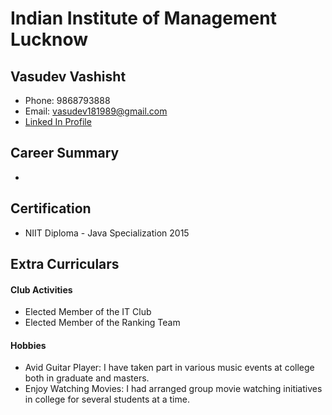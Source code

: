 # Indian Institute of Management Lucknow

## Vasudev Vashisht
- Phone: 9868793888
- Email: vasudev181989@gmail.com
- <a href="https://www.linkedin.com/in/vasudev-vashisht-0b377959/">Linked In Profile</a>

## Career Summary
- 

## Certification
- NIIT Diploma - Java Specialization 2015

## Extra Curriculars
#### Club Activities
- Elected Member of the IT Club
- Elected Member of the Ranking Team

#### Hobbies
- Avid Guitar Player: I have taken part in various music events at college both in graduate and masters.
- Enjoy Watching Movies: I had arranged group movie watching initiatives in college for several students at a time.   